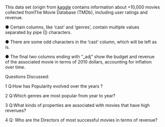 This data set (origin from [kaggle](https://www.kaggle.com/juzershakir/tmdb-movies-dataset) contains information about +10,000 movies collected fromThe Movie Database (TMDb), including user ratings and revenue.

● Certain columns, like ‘cast’ and ‘genres’, contain multiple values separated by pipe (|) characters.

● There are some odd characters in the ‘cast’ column, which will be left as is.

● The final two columns ending with “_adj” show the budget and revenue of the associated movie in terms of 2010 dollars, accounting for inflation over time.

Questions Discussed:

1  Q:How has Popularity evolved over the years ?

2  Q:Which genres are most popular from year to year?

3  Q:What kinds of properties are associated with movies that have high revenues?

4  Q: Who are the Directors of most successful movies in terms of revenue?

